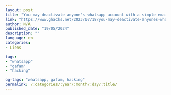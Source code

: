 ```yaml
---
layout: post
title: "You may deactivate anyone's whatsapp account with a simple email"
link: "https://www.ghacks.net/2023/07/18/you-may-deactivate-anyones-whatsapp-account-with-a-simple-email"
author: N/A
published_date: "19/05/2024"
description: ""
language: en
categories:
- Liens

tags:
- "whatsapp"
- "gafam"
- "hacking"

og-tags: "whatsapp, gafam, hacking"
permalink: /:categories/:year/:month/:day/:title/
---
```

